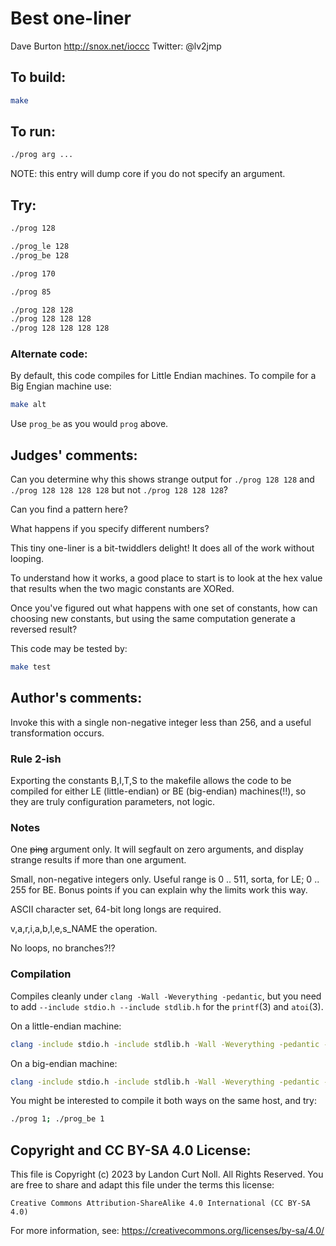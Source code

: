 # Best one-liner

Dave Burton
<http://snox.net/ioccc>
Twitter: @lv2jmp

## To build:

```sh
make
```

## To run:

```sh
./prog arg ...
```

NOTE: this entry will dump core if you do not specify an argument.

## Try:

```sh
./prog 128

./prog_le 128
./prog_be 128

./prog 170

./prog 85

./prog 128 128
./prog 128 128 128
./prog 128 128 128 128
```

### Alternate code:

By default, this code compiles for Little Endian machines.
To compile for a Big Engian machine use:

```sh
make alt
```

Use `prog_be` as you would `prog` above.

## Judges' comments:

Can you determine why this shows strange output for `./prog 128 128`
and `./prog 128 128 128 128` but not `./prog 128 128 128`?

Can you find a pattern here?

What happens if you specify different numbers?

This tiny one-liner is a bit-twiddlers delight! It does all of the work
without looping.

To understand how it works, a good place to start is to look at the hex
value that results when the two magic constants are XORed.

Once you've figured out what happens with one set of constants, how can
choosing new constants, but using the same computation generate a reversed
result?

This code may be tested by:

```sh
make test
```

## Author's comments:

Invoke this with a single non-negative integer less than 256, and a useful transformation occurs.

### Rule 2-ish

Exporting the constants B,I,T,S to the makefile allows the code
to be compiled for either LE (little-endian) or BE (big-endian) machines(!!),
so they are truly configuration parameters, not logic.

### Notes

One <strike>ping</strike> argument only.  It will segfault on zero arguments, and
display strange results if more than one argument.

Small, non-negative integers only.  Useful range is 0 .. 511, sorta, for LE; 0 .. 255 for BE.
Bonus points if you can explain why the limits work this way.

ASCII character set, 64-bit long longs are required.

v,a,r,i,a,b,l,e,s_NAME the operation.

No loops, no branches?!?

### Compilation

Compiles cleanly under `clang -Wall -Weverything -pedantic`,
but you need to add `--include stdio.h --include stdlib.h` for the `printf`(3) and `atoi`(3).

On a little-endian machine:

```sh
clang -include stdio.h -include stdlib.h -Wall -Weverything -pedantic -DB=6945503773712347754LL -DI=5859838231191962459LL -DT=0 -DS=7 -o prog prog.c
```

On a big-endian machine:

```sh
clang -include stdio.h -include stdlib.h -Wall -Weverything -pedantic -DB=7091606191627001958LL -DI=6006468689561538903LL -DT=1 -DS=0 -o prog_be prog.c
```

You might be interested to compile it both ways on the same host, and try:

```sh
./prog 1; ./prog_be 1
```

## Copyright and CC BY-SA 4.0 License:

This file is Copyright (c) 2023 by Landon Curt Noll.  All Rights Reserved.
You are free to share and adapt this file under the terms this license:

    Creative Commons Attribution-ShareAlike 4.0 International (CC BY-SA 4.0)

For more information, see: https://creativecommons.org/licenses/by-sa/4.0/
